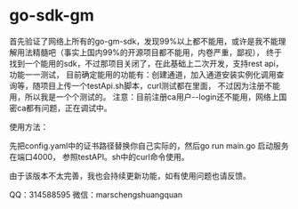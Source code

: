 # go-sdk-gm 
首先验证了网络上所有的go-gm-sdk，发现99%以上都不能用，或许是我不能理解用法精髓吧（事实上国内99%的开源项目都不能用，内卷严重，鄙视），
终于找到一个能用的sdk，不过那项目关闭了，在此基础上二次开发，支持rest api，功能一一测试，
目前确定能用的功能有：创建通道，加入通道安装实例化调用查询等，随项目上传一个testApi.sh脚本，curl测试都在里面，
不过因为注册不能用，所以我是一个个测试的。
注意：目前注册ca用户--login还不能用，网络上国密ca都有问题，正在调试中。

使用方法：

先把config.yaml中的证书路径替换你自己实际的，然后go run main.go 启动服务在端口4000，
参照testAPI。sh中的curl命令使用。

由于该版本不太完善，我也会持续更新功能，如有使用问题也请反馈。

QQ：314588595
微信：marschengshuangquan
